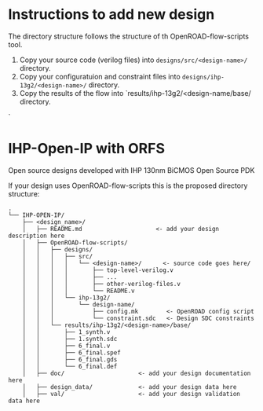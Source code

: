 # Instructions to add new design

The directory structure follows the structure of th OpenROAD-flow-scripts tool. 

1. Copy your source code (verilog files) into `designs/src/<design-name>/` directory.
2. Copy your configuratuion and constraint files into `designs/ihp-13g2/<design-name>/` directory.
3. Copy the results of the flow into `results/ihp-13g2/<design-name/base/  directory.

`
# IHP-Open-IP with ORFS
Open source designs developed with IHP 130nm BiCMOS Open Source PDK

If your design uses OpenROAD-flow-scripts this is the proposed directory structure:
```
.
└── IHP-OPEN-IP/
    ├── <design_name>/
    │   ├── README.md                     <- add your design description here
    │   ├── OpenROAD-flow-scripts/
    │   │   ├── designs/
    │   │   │   ├── src/
    │   │   │   │   └── <design-name>/      <- source code goes here/
    │   │   │   │       ├── top-level-verilog.v
    │   │   │   │       ├── ...
    │   │   │   │       ├── other-verilog-files.v
    │   │   │   │       └── README.v
    │   │   │   └── ihp-13g2/
    │   │   │       └── design-name/
    │   │   │           ├── config.mk        <- OpenROAD config script
    │   │   │           └── constraint.sdc   <- Design SDC constraints 
    │   │   └── results/ihp-13g2/<design-name>/base/
    │   │       ├── 1_synth.v
    │   │       ├── 1.synth.sdc
    │   │       ├── 6_final.v
    │   │       ├── 6_final.spef
    │   │       ├── 6_final.gds
    │   │       └── 6_final.def
    │   ├── doc/                     <- add your design documentation here
    │   ├── design_data/             <- add your design data here
    │   ├── val/                     <- add your design validation data here
```
